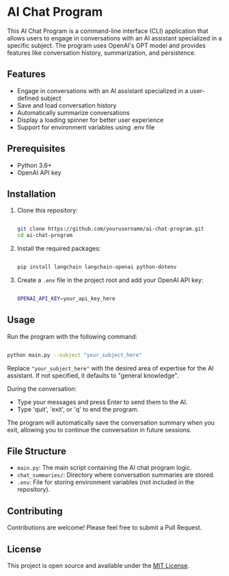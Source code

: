# AI Chat Program

This AI Chat Program is a command-line interface (CLI) application that allows users to engage in conversations with an AI assistant specialized in a specific subject. The program uses OpenAI's GPT model and provides features like conversation history, summarization, and persistence.

## Features

- Engage in conversations with an AI assistant specialized in a user-defined subject
- Save and load conversation history
- Automatically summarize conversations
- Display a loading spinner for better user experience
- Support for environment variables using .env file

## Prerequisites

- Python 3.6+
- OpenAI API key

## Installation

1. Clone this repository:

   ```sh

   git clone https://github.com/yourusername/ai-chat-program.git
   cd ai-chat-program
   ```

2. Install the required packages:

   ```sh

   pip install langchain langchain-openai python-dotenv
   ```

3. Create a `.env` file in the project root and add your OpenAI API key:

   ```sh

   OPENAI_API_KEY=your_api_key_here
   ```

## Usage

Run the program with the following command:

```sh

python main.py --subject "your_subject_here"
```

Replace `"your_subject_here"` with the desired area of expertise for the AI assistant. If not specified, it defaults to "general knowledge".

During the conversation:

- Type your messages and press Enter to send them to the AI.
- Type 'quit', 'exit', or 'q' to end the program.

The program will automatically save the conversation summary when you exit, allowing you to continue the conversation in future sessions.

## File Structure

- `main.py`: The main script containing the AI chat program logic.
- `chat_summaries/`: Directory where conversation summaries are stored.
- `.env`: File for storing environment variables (not included in the repository).

## Contributing

Contributions are welcome! Please feel free to submit a Pull Request.

## License

This project is open source and available under the [MIT License](LICENSE).
